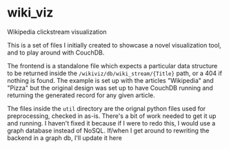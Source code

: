 # wiki_viz

Wikipedia clickstream visualization

This is a set of files I initially created to showcase a novel visualization tool, and to play around with CouchDB.

The frontend is a standalone file which expects a particular data structure to be returned inside the `/wikiviz/db/wiki_stream/{Title}` path, or a 404 if nothing is found.  The example is set up with the articles "Wikipedia" and "Pizza" but the original design was set up to have CouchDB running and returning the generated record for any given article.

The files inside the `util` directory are the orignal python files used for preprocessing, checked in as-is. There's a bit of work needed to get it up and running. I haven't fixed it because if I were to redo this, I would use a graph database instead of NoSQL. If/when I get around to rewriting the backend in a graph db, I'll update it here

